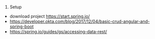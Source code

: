 1. Setup
 - download project https://start.spring.io/
 - https://developer.okta.com/blog/2017/12/04/basic-crud-angular-and-spring-boot
 - https://spring.io/guides/gs/accessing-data-rest/